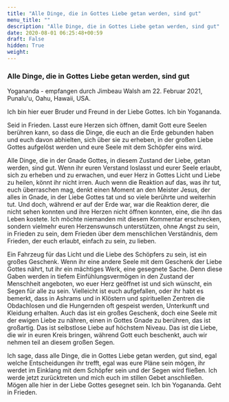 ```yaml
---
title: "Alle Dinge, die in Gottes Liebe getan werden, sind gut"
menu_title: ""
description: "Alle Dinge, die in Gottes Liebe getan werden, sind gut"
date: 2020-08-01 06:25:48+00:59
draft: False
hidden: True
weight:
---
```

### Alle Dinge, die in Gottes Liebe getan werden, sind gut

Yogananda - empfangen durch Jimbeau Walsh am 22. Februar 2021, Punalu'u, Oahu, Hawaii, USA.

Ich bin hier euer Bruder und Freund in der Liebe Gottes. Ich bin Yogananda.

Seid in Frieden. Lasst eure Herzen sich öffnen, damit Gott eure Seelen berühren kann, so dass die Dinge, die euch an die Erde gebunden haben und euch davon abhielten, sich über sie zu erheben, in der großen Liebe Gottes aufgelöst werden und eure Seele mit dem Schöpfer eins wird.

Alle Dinge, die in der Gnade Gottes, in diesem Zustand der Liebe, getan werden, sind gut. Wenn ihr euren Verstand loslasst und eurer Seele erlaubt, sich zu erheben und zu erwachen, und euer Herz in Gottes Licht und Liebe zu heilen, könnt ihr nicht irren. Auch wenn die Reaktion auf das, was ihr tut, euch überraschen mag, denkt einen Moment an den Meister Jesus, der alles in Gnade, in der Liebe Gottes tat und so viele berührte und weiterhin tut. Und doch, während er auf der Erde war, war die Reaktion derer, die nicht sehen konnten und ihre Herzen nicht öffnen konnten, eine, die ihn das Leben kostete. Ich möchte niemanden mit diesem Kommentar erschrecken, sondern vielmehr euren Herzenswunsch unterstützen, ohne Angst zu sein, in Frieden zu sein, dem Frieden über dem menschlichen Verständnis, dem Frieden, der euch erlaubt, einfach zu sein, zu lieben.

Ein Fahrzeug für das Licht und die Liebe des Schöpfers zu sein, ist ein großes Geschenk. Wenn ihr eine andere Seele mit dem Geschenk der Liebe Gottes nährt, tut ihr ein mächtiges Werk, eine gesegnete Sache. Denn diese Gaben werden in tiefem Einfühlungsvermögen in den Zustand der Menschheit angeboten, wo euer Herz geöffnet ist und sich wünscht, ein Segen für alle zu sein. Vielleicht ist euch aufgefallen, oder ihr habt es bemerkt, dass in Ashrams und in Klöstern und spirituellen Zentren die Obdachlosen und die Hungernden oft gespeist werden, Unterkunft und Kleidung erhalten. Auch das ist ein großes Geschenk, doch eine Seele mit der ewigen Liebe zu nähren, einen in Gottes Gnade zu berühren, das ist großartig. Das ist selbstlose Liebe auf höchstem Niveau. Das ist die Liebe, die wir in euren Kreis bringen, während Gott euch beschenkt, auch wir nehmen teil an diesem großen Segen.

Ich sage, dass alle Dinge, die in Gottes Liebe getan werden, gut sind, egal welche Entscheidungen ihr trefft, egal was eure Pläne sein mögen, ihr werdet im Einklang mit dem Schöpfer sein und der Segen wird fließen. Ich werde jetzt zurücktreten und mich euch im stillen Gebet anschließen. Mögen alle hier in der Liebe Gottes gesegnet sein. Ich bin Yogananda. Geht in Frieden.
